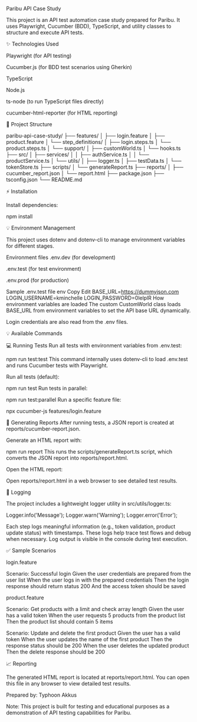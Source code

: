 Paribu API Case Study

This project is an API test automation case study prepared for Paribu. It uses Playwright, Cucumber (BDD), TypeScript, and utility classes to structure and execute API tests.

✨ Technologies Used

Playwright (for API testing)

Cucumber.js (for BDD test scenarios using Gherkin)

TypeScript

Node.js

ts-node (to run TypeScript files directly)

cucumber-html-reporter (for HTML reporting)

🔧 Project Structure

paribu-api-case-study/
├── features/
│   ├── login.feature
│   ├── product.feature
│   └── step_definitions/
│       ├── login.steps.ts
│       └── product.steps.ts
│   └── support/
│       ├── customWorld.ts
│       └── hooks.ts
├── src/
│   ├── services/
│   │   ├── authService.ts
│   │   └── productService.ts
│   └── utils/
│       ├── logger.ts
│       ├── testData.ts
│       └── tokenStore.ts
├── scripts/
│   └── generateReport.ts
├── reports/
│   ├── cucumber_report.json
│   └── report.html
├── package.json
├── tsconfig.json
└── README.md

⚡ Installation

Install dependencies:

npm install

💡 Environment Management

This project uses dotenv and dotenv-cli to manage environment variables for different stages.

Environment files
.env.dev (for development)

.env.test (for test environment)

.env.prod (for production)

Sample .env.test file
env
Copy
Edit
BASE_URL=https://dummyjson.com
LOGIN_USERNAME=kminchelle
LOGIN_PASSWORD=0lelplR
How environment variables are loaded
The custom CustomWorld class loads BASE_URL from environment variables to set the API base URL dynamically.

Login credentials are also read from the .env files.

💡 Available Commands

💻 Running Tests
Run all tests with environment variables from .env.test:

npm run test:test
This command internally uses dotenv-cli to load .env.test and runs Cucumber tests with Playwright.

Run all tests (default):

npm run test
Run tests in parallel:

npm run test:parallel
Run a specific feature file:

npx cucumber-js features/login.feature


📄 Generating Reports
After running tests, a JSON report is created at reports/cucumber-report.json.

Generate an HTML report with:

npm run report
This runs the scripts/generateReport.ts script, which converts the JSON report into reports/report.html.

Open the HTML report:

Open reports/report.html in a web browser to see detailed test results.

🧾 Logging

The project includes a lightweight logger utility in src/utils/logger.ts:

Logger.info('Message');
Logger.warn('Warning');
Logger.error('Error');

Each step logs meaningful information (e.g., token validation, product update status) with timestamps. These logs help trace test flows and debug when necessary. Log output is visible in the console during test execution.

✅ Sample Scenarios

login.feature

Scenario: Successful login
  Given the user credentials are prepared from the user list
  When the user logs in with the prepared credentials
  Then the login response should return status 200
  And the access token should be saved

product.feature

Scenario: Get products with a limit and check array length
  Given the user has a valid token
  When the user requests 5 products from the product list
  Then the product list should contain 5 items

Scenario: Update and delete the first product
  Given the user has a valid token
  When the user updates the name of the first product
  Then the response status should be 200
  When the user deletes the updated product
  Then the delete response should be 200

📈 Reporting

The generated HTML report is located at reports/report.html. You can open this file in any browser to view detailed test results.

Prepared by: Typhoon Akkus

Note: This project is built for testing and educational purposes as a demonstration of API testing capabilities for Paribu.

